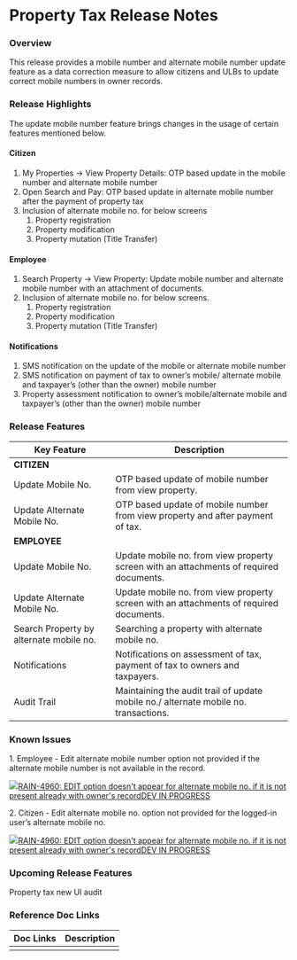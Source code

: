 # Property Tax Release Notes

### Overview <a href="#overview" id="overview"></a>

This release provides a mobile number and alternate mobile number update feature as a data correction measure to allow citizens and ULBs to update correct mobile numbers in owner records.

### Release Highlights <a href="#release-highlights" id="release-highlights"></a>

The update mobile number feature brings changes in the usage of certain features mentioned below.

#### Citizen <a href="#citizen" id="citizen"></a>

1. My Properties →  View Property Details: OTP based update in the mobile number and alternate mobile number
2. Open Search and Pay: OTP based update in alternate mobile number after the payment of property tax
3. Inclusion of alternate mobile no. for below screens
   1. Property registration
   2. Property modification
   3. Property mutation (Title Transfer)

#### Employee <a href="#employee" id="employee"></a>

1. Search Property → View Property: Update mobile number and alternate mobile number with an attachment of documents.
2. Inclusion of alternate mobile no. for below screens.
   1. Property registration
   2. Property modification
   3. Property mutation (Title Transfer)

#### Notifications <a href="#notifications" id="notifications"></a>

1. SMS notification on the update of the mobile or alternate mobile number
2. SMS notification on payment of tax to owner’s mobile/ alternate mobile and taxpayer’s (other than the owner) mobile number
3. Property assessment notification to owner’s mobile/alternate mobile and taxpayer’s (other than the owner) mobile number

### Release Features <a href="#release-features" id="release-features"></a>

| **Key Feature**                         | **Description**                                                                         |
| --------------------------------------- | --------------------------------------------------------------------------------------- |
| **CITIZEN**                             |                                                                                         |
| Update Mobile No.                       |  OTP based update of mobile number from view property.                                  |
| Update Alternate Mobile No.             |  OTP based update of mobile number from view property and after payment of tax.         |
| **EMPLOYEE**                            |                                                                                         |
| Update Mobile No.                       |  Update mobile no. from view property screen with an attachments of required documents. |
| Update Alternate Mobile No.             |  Update mobile no. from view property screen with an attachments of required documents. |
| Search Property by alternate mobile no. | Searching a property with alternate mobile no.                                          |
| Notifications                           |  Notifications on assessment of tax, payment of tax to owners and taxpayers.            |
|  Audit Trail                            |  Maintaining the audit trail of update mobile no./ alternate mobile no. transactions.   |

### Known Issues <a href="#known-issues" id="known-issues"></a>

&#x20;1\. Employee - Edit alternate mobile number option not provided if the alternate mobile number is not available in the record.

[![](https://digit-discuss.atlassian.net/rest/api/2/universal\_avatar/view/type/issuetype/avatar/10310?size=medium)RAIN-4960: EDIT option doesn't appear for alternate mobile no. if it is not present already with owner's recordDEV IN PROGRESS](https://digit-discuss.atlassian.net/browse/RAIN-4960)

2\. Citizen - Edit alternate mobile no. option not provided for the logged-in user’s alternate mobile no.

[![](https://digit-discuss.atlassian.net/rest/api/2/universal\_avatar/view/type/issuetype/avatar/10310?size=medium)RAIN-4960: EDIT option doesn't appear for alternate mobile no. if it is not present already with owner's recordDEV IN PROGRESS](https://digit-discuss.atlassian.net/browse/RAIN-4960)

### Upcoming Release Features <a href="#upcoming-release-features" id="upcoming-release-features"></a>

&#x20;Property tax new UI audit

### Reference Doc Links <a href="#reference-doc-links" id="reference-doc-links"></a>

| **Doc Links** | **Description** |
| ------------- | --------------- |
|               |                 |

&#x20;
